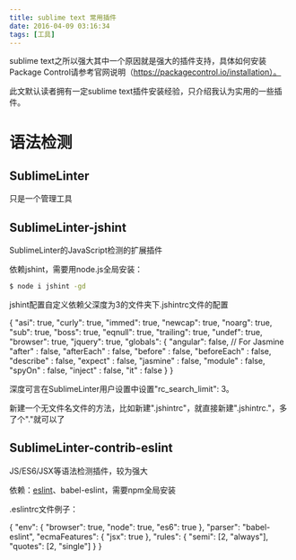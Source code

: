 ```yaml
---
title: sublime text 常用插件
date: 2016-04-09 03:16:34
tags: [工具]
---
```


sublime text之所以强大其中一个原因就是强大的插件支持，具体如何安装Package Control请参考官网说明（https://packagecontrol.io/installation）。

此文默认读者拥有一定sublime text插件安装经验，只介绍我认为实用的一些插件。

# 语法检测

## SublimeLinter

只是一个管理工具

## SublimeLinter-jshint 

SublimeLinter的JavaScript检测的扩展插件

依赖jshint，需要用node.js全局安装：

```bash
$ node i jshint -gd
```



jshint配置自定义依赖父深度为3的文件夹下.jshintrc文件的配置

{
  "asi": true,
  "curly": true,
  "immed": true,
  "newcap": true,
  "noarg": true,
  "sub": true,
  "boss": true,
  "eqnull": true,
  "trailing": true,
  "undef": true,
  "browser": true,
  "jquery": true,
  "globals": {
    "angular": false,
    // For Jasmine
    "after"      : false,
    "afterEach"  : false,
    "before"     : false,
    "beforeEach" : false,
    "describe"   : false,
    "expect"     : false,
    "jasmine"    : false,
    "module"     : false,
    "spyOn"      : false,
    "inject"     : false,
    "it"         : false
  }
}

深度可言在SublimeLinter用户设置中设置"rc_search_limit": 3。

新建一个无文件名文件的方法，比如新建".jshintrc"，就直接新建".jshintrc."，多了个"."就可以了

## SublimeLinter-contrib-eslint

JS/ES6/JSX等语法检测插件，较为强大

依赖：[eslint](http://eslint.org/)、babel-eslint，需要npm全局安装

.eslintrc文件例子：

{
"env": {
"browser": true,
"node": true,
"es6": true
},
"parser": "babel-eslint",
"ecmaFeatures": {
"jsx": true
},
"rules": {
"semi": [2, "always"],
"quotes": [2, "single"]
}
}
